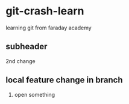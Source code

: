 # git-crash-learn
learning git from faraday academy

## subheader

2nd change

## local feature change in branch

1. open something
